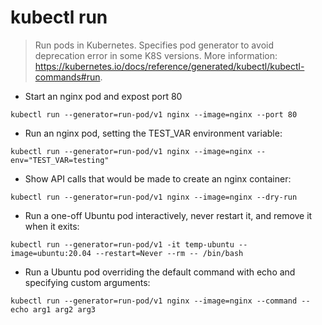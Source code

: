 # kubectl run

> Run pods in Kubernetes. Specifies pod generator to avoid deprecation error in some K8S versions.
> More information: <https://kubernetes.io/docs/reference/generated/kubectl/kubectl-commands#run>.

- Start an nginx pod and expost port 80

`kubectl run --generator=run-pod/v1 nginx --image=nginx --port 80`

- Run an nginx pod, setting the TEST_VAR environment variable:

`kubectl run --generator=run-pod/v1 nginx --image=nginx --env="TEST_VAR=testing"`

- Show API calls that would be made to create an nginx container:

`kubectl run --generator=run-pod/v1 nginx --image=nginx --dry-run`

- Run a one-off Ubuntu pod interactively, never restart it, and remove it when it exits:

`kubectl run --generator=run-pod/v1 -it temp-ubuntu --image=ubuntu:20.04 --restart=Never --rm -- /bin/bash`

- Run a Ubuntu pod overriding the default command with echo and specifying custom arguments:

`kubectl run --generator=run-pod/v1 nginx --image=nginx --command -- echo arg1 arg2 arg3`